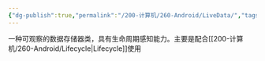 ```yaml
---
{"dg-publish":true,"permalink":"/200-计算机/260-Android/LiveData/","tags":["Android/MVVM","Jetpack"],"noteIcon":""}
---
```


一种可观察的数据存储器类，具有生命周期感知能力。主要是配合[[200-计算机/260-Android/Lifecycle\|Lifecycle]]使用